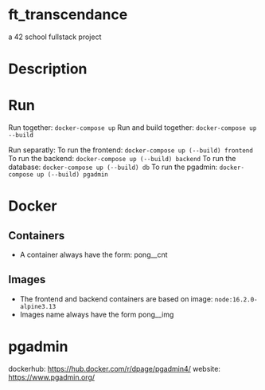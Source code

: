 # ft_transcendance
a 42 school fullstack project

# Description

# Run

Run together: `docker-compose up`
Run and build together: `docker-compose up --build`

Run separatly:
To run the frontend:    `docker-compose up (--build) frontend`
To run the backend:     `docker-compose up (--build) backend`
To run the database:   `docker-compose up (--build) db`
To run the pgadmin:     `docker-compose up (--build) pgadmin`

# Docker
## Containers
- A container always have the form: pong_<name>_cnt

## Images
- The frontend and backend containers are based on image: `node:16.2.0-alpine3.13`
- Images name always have the form pong_<name>_img


# pgadmin
dockerhub: https://hub.docker.com/r/dpage/pgadmin4/
website: https://www.pgadmin.org/

<!-- REVIEW need to add packages-lock.json to .gitignore -->